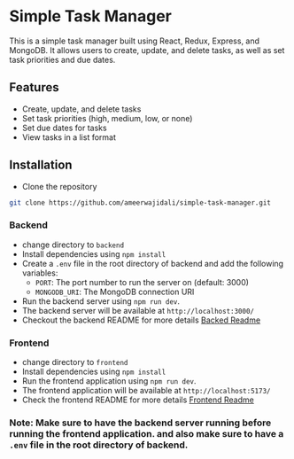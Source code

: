 # Simple Task Manager

This is a simple task manager built using React, Redux, Express, and MongoDB. It allows users to create, update, and delete tasks, as well as set task priorities and due dates.

## Features

- Create, update, and delete tasks
- Set task priorities (high, medium, low, or none)
- Set due dates for tasks
- View tasks in a list format

## Installation

- Clone the repository

```sh
git clone https://github.com/ameerwajidali/simple-task-manager.git
```

### Backend
- change directory to `backend`
- Install dependencies using `npm install`
- Create a `.env` file in the root directory of backend and add the following variables:
   - `PORT`: The port number to run the server on (default: 3000)
   - `MONGODB_URI`: The MongoDB connection URI
- Run the backend server using `npm run dev`.
- The backend server will be available at `http://localhost:3000/`
- Checkout the backend README for more details [Backed Readme](/backend/README.md)

### Frontend
- change directory to `frontend`
- Install dependencies using `npm install`
- Run the frontend application using `npm run dev`.
- The frontend application will be available at `http://localhost:5173/`
- Check the frontend README for more details [Frontend Readme](/frontend/README.md)

### **Note: Make sure to have the backend server running before running the frontend application. and also make sure to have a `.env` file in the root directory of backend.**